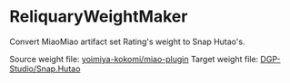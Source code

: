 # ReliquaryWeightMaker
 
Convert MiaoMiao artifact set Rating's weight to Snap Hutao's.

Source weight file: [yoimiya-kokomi/miao-plugin](https://github.com/yoimiya-kokomi/miao-plugin/blob/master/resources/meta/artifact/artis-mark.js)
Target weight file: [DGP-Studio/Snap.Hutao](https://github.com/DGP-Studio/Snap.Hutao/blob/main/src/Snap.Hutao/Snap.Hutao/Service/AvatarInfo/Factory/ReliquaryWeightConfiguration.cs)